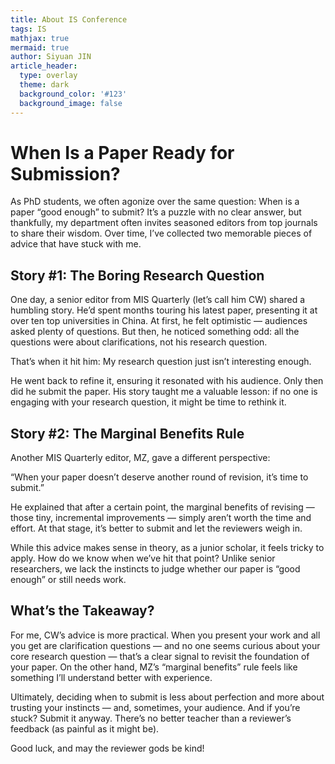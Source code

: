```yaml
---
title: About IS Conference
tags: IS
mathjax: true
mermaid: true
author: Siyuan JIN
article_header:
  type: overlay
  theme: dark
  background_color: '#123'
  background_image: false
---
```


# When Is a Paper Ready for Submission?
As PhD students, we often agonize over the same question: When is a paper “good enough” to submit? It’s a puzzle with no clear answer, but thankfully, my department often invites seasoned editors from top journals to share their wisdom. Over time, I’ve collected two memorable pieces of advice that have stuck with me.

## Story #1: The Boring Research Question
One day, a senior editor from MIS Quarterly (let’s call him CW) shared a humbling story. He’d spent months touring his latest paper, presenting it at over ten top universities in China. At first, he felt optimistic — audiences asked plenty of questions. But then, he noticed something odd: all the questions were about clarifications, not his research question.

That’s when it hit him: My research question just isn’t interesting enough.

He went back to refine it, ensuring it resonated with his audience. Only then did he submit the paper. His story taught me a valuable lesson: if no one is engaging with your research question, it might be time to rethink it.

## Story #2: The Marginal Benefits Rule
Another MIS Quarterly editor, MZ, gave a different perspective:

“When your paper doesn’t deserve another round of revision, it’s time to submit.”

He explained that after a certain point, the marginal benefits of revising — those tiny, incremental improvements — simply aren’t worth the time and effort. At that stage, it’s better to submit and let the reviewers weigh in.

While this advice makes sense in theory, as a junior scholar, it feels tricky to apply. How do we know when we’ve hit that point? Unlike senior researchers, we lack the instincts to judge whether our paper is “good enough” or still needs work.

## What’s the Takeaway?
For me, CW’s advice is more practical. When you present your work and all you get are clarification questions — and no one seems curious about your core research question — that’s a clear signal to revisit the foundation of your paper. On the other hand, MZ’s “marginal benefits” rule feels like something I’ll understand better with experience.

Ultimately, deciding when to submit is less about perfection and more about trusting your instincts — and, sometimes, your audience. And if you’re stuck? Submit it anyway. There’s no better teacher than a reviewer’s feedback (as painful as it might be).

Good luck, and may the reviewer gods be kind!



